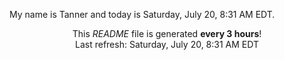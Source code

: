 My name is Tanner and today is Saturday, July 20, 8:31 AM EDT.

<p align="center">This <i>README</i> file is generated <b>every 3 hours</b>!</br>Last refresh: Saturday, July 20, 8:31 AM EDT<br /></p>
